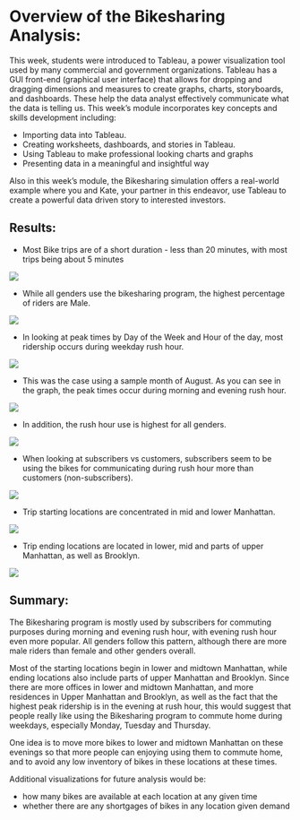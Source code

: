 # Overview of the Bikesharing Analysis:

This week, students were introduced to Tableau, a power visualization tool used by many commercial and government organizations. Tableau has a GUI front-end (graphical user interface) that allows for dropping and dragging dimensions and measures to create graphs, charts, storyboards, and dashboards. These help the data analyst effectively communicate what the data is telling us. This week’s module incorporates key concepts and skills development including:

- Importing data into Tableau.
- Creating worksheets, dashboards, and stories in Tableau.
- Using Tableau to make professional looking charts and graphs
- Presenting data in a meaningful and insightful way

Also in this week’s module, the Bikesharing simulation offers a real-world example where you and Kate, your partner in this endeavor, use Tableau to create a powerful data driven story to interested investors.


## Results: 

- Most Bike trips are of a short duration - less than 20 minutes, with most trips being about 5 minutes

![](https://github.com/vjtrom/bikesharing/blob/main/images/Checkouts%20by%20User.jpg)



- While all genders use the bikesharing program, the highest percentage of riders are Male.

![](https://github.com/vjtrom/bikesharing/blob/main/images/Checkout%20times%20by%20Gender.jpg)



- In looking at peak times by Day of the Week and Hour of the day, most ridership occurs during weekday rush hour.

![](https://github.com/vjtrom/bikesharing/blob/main/images/Trips%20by%20Weekday%20by%20Hour.jpg)



- This was the case using a sample month of August. As you can see in the graph, the peak times occur during morning and evening rush hour.

![](https://github.com/vjtrom/bikesharing/blob/main/images/August%20Peak%20Hours.jpg)



- In addition, the rush hour use is highest for all genders.

![](https://github.com/vjtrom/bikesharing/blob/main/images/Trips%20by%20Gender%20Weekday.jpg)



- When looking at subscribers vs customers, subscribers seem to be using the bikes for communicating during rush hour more than customers (non-subscribers).

![](https://github.com/vjtrom/bikesharing/blob/main/images/Users%20by%20Gender%20by%20Weekday.jpg)



- Trip starting locations are concentrated in mid and lower Manhattan.

![](https://github.com/vjtrom/bikesharing/blob/main/images/Starting%20Locations.jpg)



- Trip ending locations are located in lower, mid and parts of upper Manhattan, as well as Brooklyn.

![](https://github.com/vjtrom/bikesharing/blob/main/images/Ending%20Locations.jpg)


## Summary:  

The Bikesharing program is mostly used by subscribers for commuting purposes during morning and evening rush hour, with evening rush hour even more popular. All genders follow this pattern, although there are more male riders than female and other genders overall. 

Most of the starting locations begin in lower and midtown Manhattan, while ending locations also include parts of upper Manhattan and Brooklyn. Since there are more offices in lower and midtown Manhattan, and more residences in Upper Manhattan and Brooklyn, as well as the fact that the highest peak ridership is in the evening at rush hour, this would suggest that people really like using the Bikesharing program to commute home during weekdays, especially Monday, Tuesday and Thursday. 

One idea is to move more bikes to lower and midtown Manhattan on these evenings so that more people can enjoying using them to commute home, and to avoid any low inventory of bikes in these locations at these times. 

Additional visualizations for future analysis would be:

- how many bikes are available at each location at any given time
- whether there are any shortgages of bikes in any location given demand

